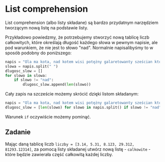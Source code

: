 # List comprehension

List comprehension (albo listy składane) są bardzo przydatnym narzędziem tworzącym nową listę na podstawie listy.

Przykładowo powiedzmy, że potrzebujemy stworzyć nową tablicę liczb całkowitych, które określają długość każdego słowa w pewnym napisie, ale pod warunkiem, że nie jest to słowo "nad". Normalnie napisalibyśmy to w sposób podobny do poniższego:

```python
napis = "Ola ma kota, nad kotem wisi potężny galaretowanty sześcian którego nie widać"
slowa = napis.split(" ")
dlugosc_slow = []
for slowo in slowa:
    if slowo != "nad":
        dlugosc_slow.append(len(slowo))
````

Cały zapis na szczeście możemy skrócić dzięki listom składanym:

```python
napis = "Ola ma kota, nad kotem wisi potężny galaretowanty sześcian którego nie widać"
dlugosc_slow = [len(slowo) for slowo in napis.split() if slowo != "nad"]
```

Warunek `if` oczywiście możemy pominąć.


## Zadanie

Mając daną tablicę liczb `liczby = [3.14, 5.31, 8.123, 29.312, 81293.12314]`, za pomocą listy składanej utwórz nową listę - `calkowite` - które będzie zawierała część całkowitą każdej liczby.
